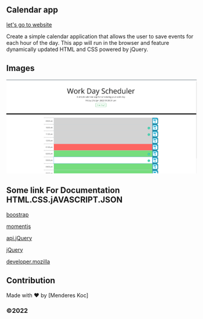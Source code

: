 ## Calendar app 
[let's go to website](https://mendereskoc.github.io/calendar-app/)

 Create a simple calendar application that allows the user to save events for each hour of the day. This app will run in the browser and feature dynamically updated HTML and CSS powered by jQuery.

## Images

![ScreenShot](/assets/images/screenshot.png)

## Some link For Documentation HTML.CSS.jAVASCRIPT.JSON

[boostrap](https://getbootstrap.com/docs/4.3/components/modal/)

[momentjs](https://momentjs.com/docs/#/manipulating/)

[api.jQuery](https://api.jqueryui.com/datepicker/#option-onClose)

[jQuery](https://api.jquery.com/append/)

[developer.mozilla](https://developer.mozilla.org/en-US/docs/Web/API/setTimeout)

## Contribution
Made with ❤️ by [Menderes Koc]

### ©️2022 